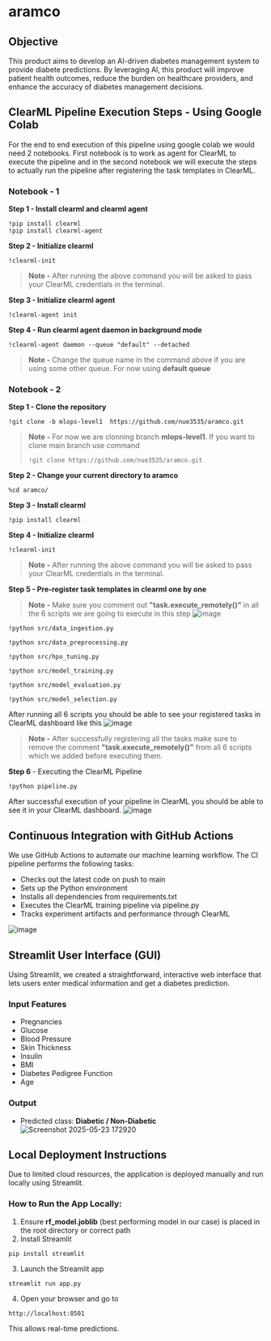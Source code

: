 # aramco

## Objective
This product aims to develop an AI-driven diabetes management system to provide diabete predictions. By leveraging AI, this product will improve patient health outcomes, reduce the burden on healthcare providers, and enhance the accuracy of diabetes management decisions.

## ClearML Pipeline Execution Steps - Using Google Colab
For the end to end execution of this pipeline using google colab we would need 2 notebooks. First notebook is to work as agent for ClearML to execute the pipeline and in the second notebook we will execute the steps to actually run the pipeline after registering the task templates in ClearML.

### Notebook - 1
**Step 1 - Install clearml and clearml agent**
```
!pip install clearml
!pip install clearml-agent
```

**Step 2 - Initialize clearml**
```
!clearml-init
```

>**Note -** After running the above command you will be asked to pass your ClearML credentials in the terminal.

**Step 3 - Initialize clearml agent**
```
!clearml-agent init
```

**Step 4 - Run clearml agent daemon in background mode**
```
!clearml-agent daemon --queue "default" --detached
```
>**Note -** Change the queue name in the command above if you are using some other queue. For now using **default queue**



### Notebook - 2
**Step 1 - Clone the repository**
```
!git clone -b mlops-level1  https://github.com/nue3535/aramco.git
```

>**Note -** For now we are clonning branch **mlops-level1**. If you want to clone main branch use command
>
>```!git clone https://github.com/nue3535/aramco.git```

**Step 2 - Change your current directory to aramco**
```
%cd aramco/
```

**Step 3 - Install clearml**
```
!pip install clearml
```

**Step 4 - Initialize clearml**
```
!clearml-init
```
>**Note -** After running the above command you will be asked to pass your ClearML credentials in the terminal.

**Step 5 - Pre-register task templates in clearml one by one**
> **Note -** Make sure you comment out **"task.execute_remotely()"** in all the 6 scripts we are going to execute in this step
![image](https://github.com/user-attachments/assets/669d2ab3-7ce6-416b-9788-3b8364600816)

```
!python src/data_ingestion.py
```

```
!python src/data_preprocessing.py
```

```
!python src/hpo_tuning.py
```

```
!python src/model_training.py
```

```
!python src/model_evaluation.py
```

```
!python src/model_selection.py
```

After running all 6 scripts you should be able to see your registered tasks in ClearML dashboard like this
![image](https://github.com/user-attachments/assets/3cade609-0c53-462c-ae0b-665ebf6099c4)

> **Note -** After successfully registering all the tasks make sure to remove the comment **"task.execute_remotely()"** from all 6 scripts which we added before executing them.

**Step 6** - Executing the ClearML Pipeline
```
!python pipeline.py
```
After successful execution of your pipeline in ClearML you should be able to see it in your ClearML dashboard.
![image](https://github.com/user-attachments/assets/523e16ce-b3ae-47dd-af14-788a605ac3c2)


## Continuous Integration with GitHub Actions
We use GitHub Actions to automate our machine learning workflow. The CI pipeline performs the following tasks:

* Checks out the latest code on push to main
* Sets up the Python environment
* Installs all dependencies from requirements.txt
* Executes the ClearML training pipeline via pipeline.py
* Tracks experiment artifacts and performance through ClearML

![image](https://github.com/user-attachments/assets/69ba58bd-3329-4a42-9d64-c9a5d82d8caf)

## Streamlit User Interface (GUI)
Using Streamlit, we created a straightforward, interactive web interface that lets users enter medical information and get a diabetes prediction.

### Input Features
* Pregnancies
* Glucose
* Blood Pressure
* Skin Thickness
* Insulin
* BMI
* Diabetes Pedigree Function
* Age

### Output
* Predicted class: **Diabetic / Non-Diabetic**
![Screenshot 2025-05-23 172920](https://github.com/user-attachments/assets/6e948bcf-d498-4ee6-8771-6c05ae757d64)


## Local Deployment Instructions
Due to limited cloud resources, the application is deployed manually and run locally using Streamlit.
### How to Run the App Locally:
1. Ensure **rf_model.joblib** (best performing model in our case) is placed in the root directory or correct path
2. Install Streamlit
```
pip install streamlit
```

3. Launch the Streamlit app
```
streamlit run app.py
```

4. Open your browser and go to
```
http://localhost:8501
```

This allows real-time predictions.
